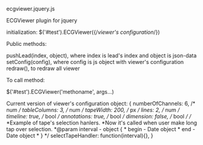 ecgviewer.jquery.js

ECGViewer plugin for jquery

initialization:
$('#test').ECGViewer({/*viewer's configuration*/})

Public methods:

pushLead(index, object), where index is lead's index and object is json-data
setConfig(config), where config is js object with viewer's configuration
redraw(), to redraw all viewer

To call method:

$('#test').ECGViewer('methoname', args...)

Current version of viewer's configuration object:
    {
        numberOfChannels: 6, /* num */
        tableColumns: 3,        /* num */
        tapeWidth: 200,         /* px */
        lines: 2,               /* num */
        timeline: true,         /* bool */
        annotations: true,      /* bool */
        dimension: false,       /* bool */
        /* 
        *Example of tape's selection hanlers. 
        *Now it's called when user make long tap over selection. 
        *@param interval - object { 
        *                      begin - Date object
        *                      end - Date object
        *                  }
        */
        selectTapeHandler: function(interval){},
    }
